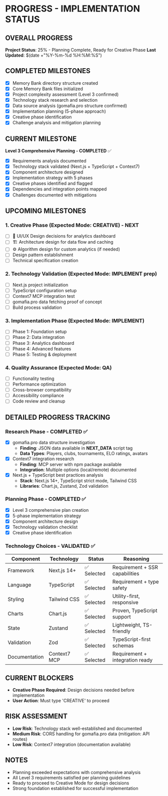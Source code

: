 # PROGRESS - IMPLEMENTATION STATUS

## OVERALL PROGRESS
**Project Status**: 25% - Planning Complete, Ready for Creative Phase
**Last Updated**: $(date +"%Y-%m-%d %H:%M:%S")

## COMPLETED MILESTONES
- [x] Memory Bank directory structure created
- [x] Core Memory Bank files initialized  
- [x] Project complexity assessment (Level 3 confirmed)
- [x] Technology stack research and selection
- [x] Data source analysis (gomafia.pro structure confirmed)
- [x] Implementation planning (5-phase approach)
- [x] Creative phase identification
- [x] Challenge analysis and mitigation planning

## CURRENT MILESTONE
**Level 3 Comprehensive Planning - COMPLETED** ✅
- [x] Requirements analysis documented
- [x] Technology stack validated (Next.js + TypeScript + Context7)
- [x] Component architecture designed
- [x] Implementation strategy with 5 phases
- [x] Creative phases identified and flagged
- [x] Dependencies and integration points mapped
- [x] Challenges documented with mitigations

## UPCOMING MILESTONES

### 1. **Creative Phase** (Expected Mode: CREATIVE) - NEXT
   - [ ] 🎨 UI/UX Design decisions for analytics dashboard
   - [ ] 🏗️ Architecture design for data flow and caching
   - [ ] ⚙️ Algorithm design for custom analytics (if needed)
   - [ ] Design pattern establishment
   - [ ] Technical specification creation

### 2. **Technology Validation** (Expected Mode: IMPLEMENT prep)
   - [ ] Next.js project initialization
   - [ ] TypeScript configuration setup
   - [ ] Context7 MCP integration test
   - [ ] gomafia.pro data fetching proof of concept
   - [ ] Build process validation

### 3. **Implementation Phase** (Expected Mode: IMPLEMENT)
   - [ ] Phase 1: Foundation setup
   - [ ] Phase 2: Data integration
   - [ ] Phase 3: Analytics dashboard
   - [ ] Phase 4: Advanced features
   - [ ] Phase 5: Testing & deployment

### 4. **Quality Assurance** (Expected Mode: QA)
   - [ ] Functionality testing
   - [ ] Performance optimization
   - [ ] Cross-browser compatibility
   - [ ] Accessibility compliance
   - [ ] Code review and cleanup

## DETAILED PROGRESS TRACKING

### Research Phase - COMPLETED ✅
- [x] gomafia.pro data structure investigation
  - **Finding**: JSON data available in __NEXT_DATA__ script tag
  - **Data Types**: Players, clubs, tournaments, ELO ratings, avatars
- [x] Context7 integration research  
  - **Finding**: MCP server with npm package available
  - **Integration**: Multiple options (local/remote) documented
- [x] Next.js + TypeScript best practices analysis
  - **Stack**: Next.js 14+, TypeScript strict mode, Tailwind CSS
  - **Libraries**: Chart.js, Zustand, Zod validation

### Planning Phase - COMPLETED ✅
- [x] Level 3 comprehensive plan creation
- [x] 5-phase implementation strategy
- [x] Component architecture design
- [x] Technology validation checklist
- [x] Creative phase identification

### Technology Choices - VALIDATED ✅
| Component | Technology | Status | Reasoning |
|-----------|------------|--------|-----------|
| Framework | Next.js 14+ | ✅ Selected | Requirement + SSR capabilities |
| Language | TypeScript | ✅ Selected | Requirement + type safety |
| Styling | Tailwind CSS | ✅ Selected | Utility-first, responsive |
| Charts | Chart.js | ✅ Selected | Proven, TypeScript support |
| State | Zustand | ✅ Selected | Lightweight, TS-friendly |
| Validation | Zod | ✅ Selected | TypeScript-first schemas |
| Documentation | Context7 MCP | ✅ Selected | Requirement + integration ready |

## CURRENT BLOCKERS
- **Creative Phase Required**: Design decisions needed before implementation
- **User Action**: Must type 'CREATIVE' to proceed

## RISK ASSESSMENT
- **Low Risk**: Technology stack well-established and documented
- **Medium Risk**: CORS handling for gomafia.pro data (mitigation: API routes)
- **Low Risk**: Context7 integration (documentation available)

## NOTES
- Planning exceeded expectations with comprehensive analysis
- All Level 3 requirements satisfied per planning guidelines
- Ready to proceed to Creative Mode for design decisions
- Strong foundation established for successful implementation
